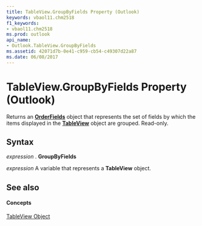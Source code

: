 ```yaml
---
title: TableView.GroupByFields Property (Outlook)
keywords: vbaol11.chm2518
f1_keywords:
- vbaol11.chm2518
ms.prod: outlook
api_name:
- Outlook.TableView.GroupByFields
ms.assetid: 42071d7b-0e41-c959-cb54-c49307d22a87
ms.date: 06/08/2017
---
```



# TableView.GroupByFields Property (Outlook)

Returns an  **[OrderFields](orderfields-object-outlook.md)** object that represents the set of fields by which the items displayed in the **[TableView](tableview-object-outlook.md)** object are grouped. Read-only.


## Syntax

 _expression_ . **GroupByFields**

 _expression_ A variable that represents a **TableView** object.


## See also


#### Concepts


[TableView Object](tableview-object-outlook.md)

